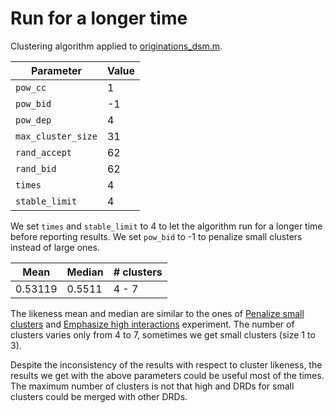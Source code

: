 # Run for a longer time

Clustering algorithm applied to [originations_dsm.m](/dsm/originations_dsm.m).

| **Parameter** | **Value** |
| --- | --- |
| `pow_cc`           |     1 |
| `pow_bid`          |    -1 |
| `pow_dep`          |     4 |
| `max_cluster_size` |    31 |
| `rand_accept`      |    62 |
| `rand_bid`         |    62 |
| `times`            |     4 |
| `stable_limit`     |     4 |

We set `times` and `stable_limit` to 4 to let the algorithm run for a longer time before reporting results. We set `pow_bid` to -1 to penalize small clusters instead of large ones.

| **Mean** | **Median** | **# clusters** |
| --- | --- | --- |
| 0.53119 | 0.5511 | 4 - 7 |

The likeness mean and median are similar to the ones of [Penalize small clusters](/results/01-penalize-small-clusters) and [Emphasize high interactions](/results/02-emphasize-high-interactions) experiment. The number of clusters varies only from 4 to 7, sometimes we get small clusters (size 1 to 3).

Despite the inconsistency of the results with respect to cluster likeness, the results we get with the above parameters could be useful most of the times. The maximum number of clusters is not that high and DRDs for small clusters could be merged with other DRDs.